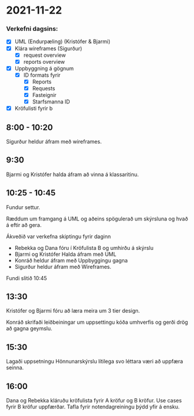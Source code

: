 # 2021-11-22

### Verkefni dagsins:
- [X] UML (Endurpæling) (Kristófer & Bjarmi)
- [x] Klára wireframes (Sigurður)
  - [x] request overview
  - [x] reports overview
- [x] Uppbyggning á gögnum
  - [x] ID formats fyrir
    - [x] Reports
    - [x] Requests
    - [x] Fasteignir
    - [x] Starfsmanna ID
- [x] Kröfulisti fyrir b

## 8:00 - 10:20
Sigurður heldur áfram með wireframes.

## 9:30 
Bjarmi og Kristófer halda áfram að vinna á klassaritinu.

## 10:25 - 10:45
Fundur settur.

Ræddum um framgang á UML og aðeins spögulerað um skýrsluna og hvað á eftir að gera.

Ákveðið var verkefna skiptingu fyrir daginn

* Rebekka og Dana fóru í Kröfulista B og umhirðu á skýrslu
* Bjarmi og Kristófer Halda áfram með UML
* Konráð heldur áfram með Uppbyggingu gagna
* Sigurður heldur áfram með Wireframes.

Fundi slitið 10:45

## 13:30
Kristófer og Bjarmi fóru að læra meira um 3 tier design. 

Konráð skrifaði leiðbeiningar um uppsettingu kóða umhverfis og gerði drög að gagna geymslu.


## 15:30
Lagaði uppsetningu Hönnunarskýrslu lítilega svo léttara væri að uppfæra seinna.

## 16:00
Dana og Rebekka kláruðu kröfulista fyrir A kröfur og B kröfur.
Use cases fyrir B kröfur uppfærðar.
Tafla fyrir notendagreiningu þýdd yfir á ensku. 
